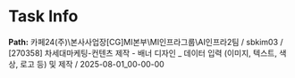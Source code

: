 # Task Info

**Path:** 카페24(주)\본사사업장\[CG]MI본부\MI인프라그룹\AI인프라2팀 / sbkim03 / [270358] 차세대마케팅-컨텐츠 제작 - 배너 디자인 _ 데이터 입력 (이미지, 텍스트, 색상, 로고 등) 및 제작 / 2025-08-01_00-00-00

